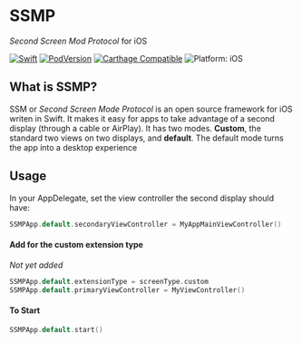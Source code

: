 # SSMP
*Second Screen Mod Protocol* for iOS

<p>
<a href="https://developer.apple.com/swift/"><img src="https://img.shields.io/badge/Swift-4.2-orange.svg?style=flat" style="max-height: 300px;" alt="Swift"/></a>
<a href="https://cocoapods.org/pods/SSMP"><img src="https://img.shields.io/cocoapods/v/SSMP.svg" style="max-height: 300px;" alt="PodVersion"/></a>
<a href="https://github.com/Carthage/Carthage"><img src="https://img.shields.io/badge/Carthage-compatible-4bc51d.svg?style=flat" style="max-height: 300px;" alt="Carthage Compatible"/></a>
<img src="https://img.shields.io/badge/platform-iOS-lightgrey.svg" style="max-height: 300px;" alt="Platform: iOS">
<br>

## What is SSMP?
SSM or *Second Screen Mode Protocol* is an open source framework for iOS writen in Swift. It makes it easy for apps to take advantage of a second display (through a cable or AirPlay). It has two modes. **Custom**, the standard two views on two displays, and **default**. The default mode turns the app into a desktop experience

## Usage
In your AppDelegate, set the view controller the second display should have:
```swift
SSMPApp.default.secondaryViewController = MyAppMainViewController()
```

#### Add for the custom extension type
*Not yet added*
```swift
SSMPApp.default.extensionType = screenType.custom
SSMPApp.default.primaryViewController = MyViewController()
```


#### To Start
```swift
SSMPApp.default.start()
```
